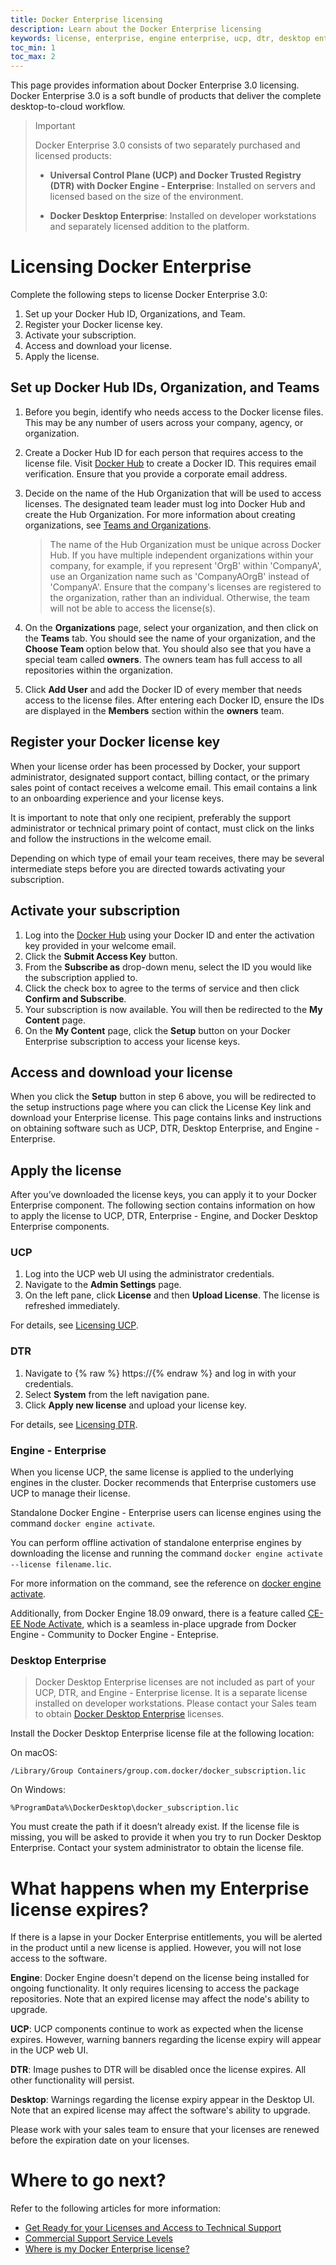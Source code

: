 ```yaml
---
title: Docker Enterprise licensing
description: Learn about the Docker Enterprise licensing
keywords: license, enterprise, engine enterprise, ucp, dtr, desktop enterprise
toc_min: 1
toc_max: 2
---
```


This page provides information about Docker Enterprise 3.0 licensing. Docker Enterprise 3.0 is a soft bundle of products that deliver the complete desktop-to-cloud workflow.

> Important
>
> Docker Enterprise 3.0 consists of two separately purchased and licensed products:
> - **Universal Control Plane (UCP) and Docker Trusted Registry (DTR) with Docker Engine - Enterprise**: Installed on servers and licensed based on the size of the environment.
>
> - **Docker Desktop Enterprise**: Installed on developer workstations and separately licensed addition to the platform.

# Licensing Docker Enterprise

Complete the following steps to license Docker Enterprise 3.0:

1. Set up your Docker Hub ID, Organizations, and Team.
1. Register your Docker license key.
1. Activate your subscription.
1. Access and download your license.
1. Apply the license.

## Set up Docker Hub IDs, Organization, and Teams

1. Before you begin, identify who needs access to the Docker license files. This may be any number of users across your company, agency, or organization.
2. Create a Docker Hub ID for each person that requires access to the license file. Visit [Docker Hub](https://hub.docker.com/) to create a Docker ID. This requires email verification. Ensure that you provide a corporate email address.
3. Decide on the name of the Hub Organization that will be used to access licenses. The designated team leader must log into Docker Hub and create the Hub Organization. For more information about creating organizations, see [Teams and Organizations](https://docs.docker.com/docker-hub/orgs/).

    > The name of the Hub Organization must be unique across Docker Hub. If you have multiple independent organizations within your company, for example, if you represent 'OrgB' within 'CompanyA', use an Organization name such as 'CompanyAOrgB' instead of 'CompanyA'. Ensure that the company's licenses are registered to the organization, rather than an individual. Otherwise, the team will not be able to access the license(s).

4. On the **Organizations** page, select your organization, and then click on the **Teams** tab. You should see the name of your organization, and the **Choose Team** option below that. You should also see that you have a special team called **owners**. The owners team has full access to all repositories within the organization.
5. Click **Add User** and add the Docker ID of every member that needs access to the license files. After entering each Docker ID, ensure the IDs are displayed in the **Members** section within the **owners** team.

## Register your Docker license key

When your license order has been processed by Docker, your support administrator, designated support contact, billing contact, or the primary sales point of contact receives a welcome email. This email contains a link to an onboarding experience and your license keys.

It is important to note that only one recipient, preferably the support administrator or technical primary point of contact, must click on the links and follow the instructions in the welcome email.

Depending on which type of email your team receives, there may be several intermediate steps before you are directed towards activating your subscription.

## Activate your subscription

1. Log into the [Docker Hub](https://hub.docker.com/procurement) using your Docker ID and enter the activation key provided in your welcome email.
2. Click the **Submit Access Key** button.
3. From the **Subscribe as** drop-down menu, select the ID you would like the subscription applied to.
4. Click the check box to agree to the terms of service and then click **Confirm and Subscribe**.
5. Your subscription is now available. You will then be redirected to the **My Content** page.
6. On the **My Content** page, click the **Setup** button on your Docker Enterprise subscription to access your license keys.

## Access and download your license

When you click the **Setup** button in step 6 above, you will be redirected to the setup instructions page where you can click the License Key link and download your Enterprise license. This page contains links and instructions on obtaining software such as UCP, DTR, Desktop Enterprise, and Engine - Enterprise.

## Apply the license

After you’ve downloaded the license keys, you can apply it to your Docker Enterprise component. The following section contains information on how to apply the license to UCP, DTR, Enterprise - Engine, and Docker Desktop Enterprise components.

### UCP

1. Log into the UCP web UI using the administrator credentials.
2. Navigate to the **Admin Settings** page.
3. On the left pane, click **License** and then **Upload License**. The license is refreshed immediately.

For details, see [Licensing UCP](https://docs.docker.com/ee/ucp/admin/configure/license-your-installation/).

### DTR

1. Navigate to {% raw %} https://<dtr-url>{% endraw %} and log in with your credentials.
2. Select **System** from the left navigation pane.
3. Click **Apply new license** and upload your license key.
    
For details, see [Licensing DTR](https://docs.docker.com/ee/dtr/admin/configure/license-your-installation/).

### Engine - Enterprise

When you license UCP, the same license is applied to the underlying engines in the cluster. Docker recommends that Enterprise customers use UCP to manage their license.

Standalone Docker Engine - Enterprise users can license engines using the command `docker engine activate`.

You can perform offline activation of standalone enterprise engines by downloading the license and running the command `docker engine activate --license filename.lic`.

For more information on the command, see the reference on [docker engine activate](https://docs.docker.com/engine/reference/commandline/engine_activate/).

Additionally, from Docker Engine 18.09 onward, there is a feature called [CE-EE Node Activate](https://docs.docker.com/engine/ce-ee-node-activate/), which is a seamless in-place upgrade from Docker Engine - Community to Docker Engine - Enteprise.

### Desktop Enterprise

> Docker Desktop Enterprise licenses are not included as part of your UCP, DTR, and Engine - Enterprise license. It is a separate license installed on developer workstations. Please contact your Sales team to obtain [Docker Desktop Enterprise](https://docs.docker.com/ee/desktop/) licenses.

Install the Docker Desktop Enterprise license file at the following location:

On macOS:

`/Library/Group Containers/group.com.docker/docker_subscription.lic`

On Windows:

`%ProgramData%\DockerDesktop\docker_subscription.lic`

You must create the path if it doesn’t already exist. If the license file is missing, you will be asked to provide it when you try to run Docker Desktop Enterprise. Contact your system administrator to obtain the license file.

# What happens when my Enterprise license expires?

If there is a lapse in your Docker Enterprise entitlements, you will be alerted in the product until a new license is applied. However, you will not lose access to the software.

**Engine**: Docker Engine doesn't depend on the license being installed for ongoing functionality. It only requires licensing to access the package repositories. Note that an expired license may affect the node's ability to upgrade.

**UCP**: UCP components continue to work as expected when the license expires. However, warning banners regarding the license expiry will appear in the UCP web UI.

**DTR**: Image pushes to DTR will be disabled once the license expires. All other functionality will persist.

**Desktop**: Warnings regarding the license expiry appear in the Desktop UI. Note that an expired license may affect the software's ability to upgrade.

Please work with your sales team to ensure that your licenses are renewed before the expiration date on your licenses.

# Where to go next?

Refer to the following articles for more information:

- [Get Ready for your Licenses and Access to Technical Support](https://success.docker.com/article/get-ready-for-licenses-and-support)
- [Commercial Support Service Levels](https://success.docker.com/article/commercial-support-service-levels)
- [Where is my Docker Enterprise license?](https://success.docker.com/article/where-is-my-docker-enterprise-edition-license)
